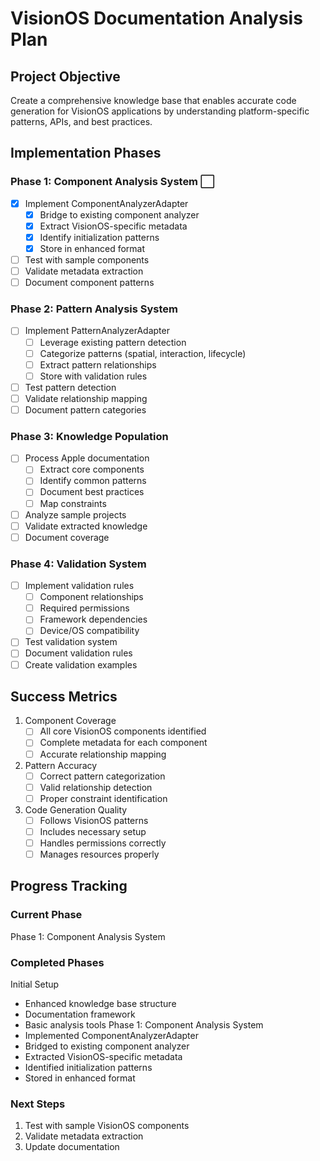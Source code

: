 # VisionOS Documentation Analysis Plan

## Project Objective
Create a comprehensive knowledge base that enables accurate code generation for VisionOS applications by understanding platform-specific patterns, APIs, and best practices.

## Implementation Phases

### Phase 1: Component Analysis System ⬜
- [x] Implement ComponentAnalyzerAdapter
  - [x] Bridge to existing component analyzer
  - [x] Extract VisionOS-specific metadata
  - [x] Identify initialization patterns
  - [x] Store in enhanced format
- [ ] Test with sample components
- [ ] Validate metadata extraction
- [ ] Document component patterns

### Phase 2: Pattern Analysis System 
- [ ] Implement PatternAnalyzerAdapter
  - [ ] Leverage existing pattern detection
  - [ ] Categorize patterns (spatial, interaction, lifecycle)
  - [ ] Extract pattern relationships
  - [ ] Store with validation rules
- [ ] Test pattern detection
- [ ] Validate relationship mapping
- [ ] Document pattern categories

### Phase 3: Knowledge Population 
- [ ] Process Apple documentation
  - [ ] Extract core components
  - [ ] Identify common patterns
  - [ ] Document best practices
  - [ ] Map constraints
- [ ] Analyze sample projects
- [ ] Validate extracted knowledge
- [ ] Document coverage

### Phase 4: Validation System 
- [ ] Implement validation rules
  - [ ] Component relationships
  - [ ] Required permissions
  - [ ] Framework dependencies
  - [ ] Device/OS compatibility
- [ ] Test validation system
- [ ] Document validation rules
- [ ] Create validation examples

## Success Metrics
1. Component Coverage
   - [ ] All core VisionOS components identified
   - [ ] Complete metadata for each component
   - [ ] Accurate relationship mapping

2. Pattern Accuracy
   - [ ] Correct pattern categorization
   - [ ] Valid relationship detection
   - [ ] Proper constraint identification

3. Code Generation Quality
   - [ ] Follows VisionOS patterns
   - [ ] Includes necessary setup
   - [ ] Handles permissions correctly
   - [ ] Manages resources properly

## Progress Tracking

### Current Phase
 Phase 1: Component Analysis System

### Completed Phases
 Initial Setup
  - Enhanced knowledge base structure
  - Documentation framework
  - Basic analysis tools
 Phase 1: Component Analysis System
  - Implemented ComponentAnalyzerAdapter
  - Bridged to existing component analyzer
  - Extracted VisionOS-specific metadata
  - Identified initialization patterns
  - Stored in enhanced format

### Next Steps
1. Test with sample VisionOS components
2. Validate metadata extraction
3. Update documentation